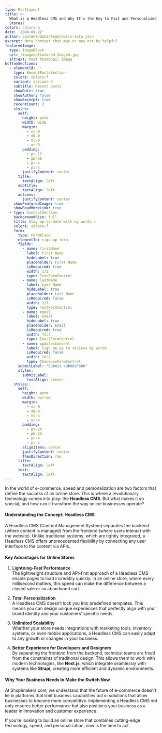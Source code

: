 ```yaml
---
type: PostLayout
title: >-
  What is a Headless CMS and Why It’s the Key to Fast and Personalized Online
  Stores?
colors: colors-a
date: '2024-01-22'
author: content/data/team/doris-soto.json
excerpt: More context that may or may not be helpful
featuredImage:
  type: ImageBlock
  url: /images/featured-Image4.jpg
  altText: Post thumbnail image
bottomSections:
  - elementId: ''
    type: RecentPostsSection
    colors: colors-f
    variant: variant-d
    subtitle: Recent posts
    showDate: true
    showAuthor: false
    showExcerpt: true
    recentCount: 2
    styles:
      self:
        height: auto
        width: wide
        margin:
          - mt-0
          - mb-0
          - ml-0
          - mr-0
        padding:
          - pt-12
          - pb-56
          - pr-4
          - pl-4
        justifyContent: center
      title:
        textAlign: left
      subtitle:
        textAlign: left
      actions:
        justifyContent: center
    showFeaturedImage: true
    showReadMoreLink: true
  - type: ContactSection
    backgroundSize: full
    title: Stay up-to-date with my words ✍️
    colors: colors-f
    form:
      type: FormBlock
      elementId: sign-up-form
      fields:
        - name: firstName
          label: First Name
          hideLabel: true
          placeholder: First Name
          isRequired: true
          width: 1/2
          type: TextFormControl
        - name: lastName
          label: Last Name
          hideLabel: true
          placeholder: Last Name
          isRequired: false
          width: 1/2
          type: TextFormControl
        - name: email
          label: Email
          hideLabel: true
          placeholder: Email
          isRequired: true
          width: full
          type: EmailFormControl
        - name: updatesConsent
          label: Sign me up to recieve my words
          isRequired: false
          width: full
          type: CheckboxFormControl
      submitLabel: "Submit \U0001F680"
      styles:
        submitLabel:
          textAlign: center
    styles:
      self:
        height: auto
        width: narrow
        margin:
          - mt-0
          - mb-0
          - ml-4
          - mr-4
        padding:
          - pt-24
          - pb-24
          - pr-4
          - pl-4
        alignItems: center
        justifyContent: center
        flexDirection: row
      title:
        textAlign: left
      text:
        textAlign: left
---
```

In the world of e-commerce, speed and personalization are two factors that define the success of an online store. This is where a revolutionary technology comes into play: the **Headless CMS**. But what makes it so special, and how can it transform the way online businesses operate?  

#### **Understanding the Concept: Headless CMS**  
A Headless CMS (Content Management System) separates the backend (where content is managed) from the frontend (where users interact with the website). Unlike traditional systems, which are tightly integrated, a Headless CMS offers unprecedented flexibility by connecting any user interface to the content via APIs.  

#### **Key Advantages for Online Stores**  

1. **Lightning-Fast Performance**  
The lightweight structure and API-first approach of a Headless CMS enable pages to load incredibly quickly. In an online store, where every millisecond matters, this speed can make the difference between a closed sale or an abandoned cart.  

2. **Total Personalization**  
A Headless CMS doesn’t lock you into predefined templates. This means you can design unique experiences that perfectly align with your brand identity and your customers’ specific needs.  

3. **Unlimited Scalability**  
Whether your store needs integrations with marketing tools, inventory systems, or even mobile applications, a Headless CMS can easily adapt to any growth or changes in your business.  

4. **Better Experience for Developers and Designers**  
By separating the frontend from the backend, technical teams are freed from the constraints of traditional design. This allows them to work with modern technologies, like **Next.js**, which integrate seamlessly with systems like **Strapi**, creating more efficient and dynamic environments.  

#### **Why Your Business Needs to Make the Switch Now**  
At Shopimakers.com, we understand that the future of e-commerce doesn’t lie in platforms that limit business capabilities but in solutions that allow businesses to become more competitive. Implementing a Headless CMS not only ensures better performance but also positions your business as a leader in innovation and customer experience.  

If you’re looking to build an online store that combines cutting-edge technology, speed, and personalization, now is the time to act.  